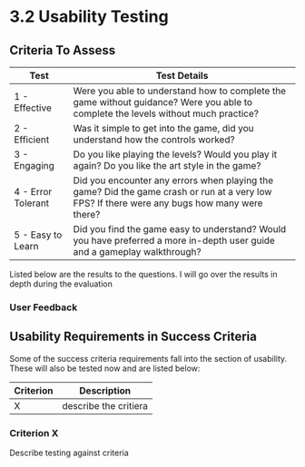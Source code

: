# 3.2 Usability Testing

## Criteria To Assess

| Test               | Test Details                                                                                                                                 |
| ------------------ | -------------------------------------------------------------------------------------------------------------------------------------------- |
| 1 - Effective      | Were you able to understand how to complete the game without guidance? Were you able to complete the levels without much practice?           |
| 2 - Efficient      | Was it simple to get into the game, did you understand how the controls worked?                                                              |
| 3 - Engaging       | Do you like playing the levels? Would you play it again? Do you like the art style in the game?                                              |
| 4 - Error Tolerant | Did you encounter any errors when playing the game? Did the game crash or run at a very low FPS? If there were any bugs how many were there? |
| 5 - Easy to Learn  | Did you find the game easy to understand? Would you have preferred a more in-depth user guide and a gameplay walkthrough?                    |

Listed below are the results to the questions. I will go over the results in depth during the evaluation

### User Feedback

## Usability Requirements in Success Criteria

Some of the success criteria requirements fall into the section of usability. These will also be tested now and are listed below:

| Criterion | Description           |
| --------- | --------------------- |
| X         | describe the critiera |

### Criterion X

Describe testing against criteria
